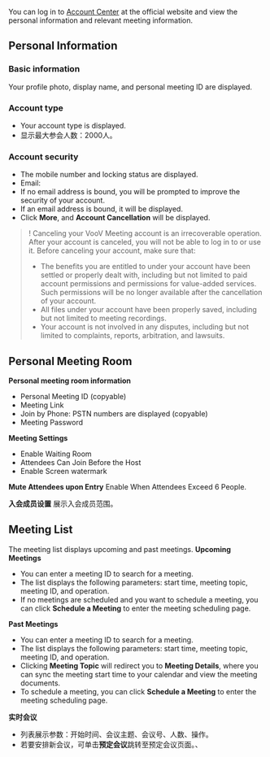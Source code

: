 You can log in to [Account Center](https://voovmeeting.com/user-center/personal-information) at the official website and view the personal information and relevant meeting information.
## Personal Information
### Basic information
Your profile photo, display name, and personal meeting ID are displayed.

### Account type
- Your account type is displayed.
- 显示最大参会人数：2000人。

### Account security
- The mobile number and locking status are displayed.
- Email:
 - If no email address is bound, you will be prompted to improve the security of your account.
 - If an email address is bound, it will be displayed.
- Click **More**, and **Account Cancellation** will be displayed.
>! Canceling your VooV Meeting account is an irrecoverable operation. After your account is canceled, you will not be able to log in to or use it. Before canceling your account, make sure that:
>- The benefits you are entitled to under your account have been settled or properly dealt with, including but not limited to paid account permissions and permissions for value-added services. Such permissions will be no longer available after the cancellation of your account.
>- All files under your account have been properly saved, including but not limited to meeting recordings.
>- Your account is not involved in any disputes, including but not limited to complaints, reports, arbitration, and lawsuits.

## Personal Meeting Room
**Personal meeting room information**
- Personal Meeting ID (copyable)
- Meeting Link
- Join by Phone: PSTN numbers are displayed (copyable)
- Meeting Password

**Meeting Settings**
- Enable Waiting Room
- Attendees Can Join Before the Host
- Enable Screen watermark

**Mute Attendees upon Entry**
Enable When Attendees Exceed 6 People.

**入会成员设置**
展示入会成员范围。

## Meeting List
The meeting list displays upcoming and past meetings.
**Upcoming Meetings**
- You can enter a meeting ID to search for a meeting.
- The list displays the following parameters: start time, meeting topic, meeting ID, and operation.
- If no meetings are scheduled and you want to schedule a meeting, you can click **Schedule a Meeting** to enter the meeting scheduling page.

**Past Meetings**
- You can enter a meeting ID to search for a meeting.
- The list displays the following parameters: start time, meeting topic, meeting ID, and operation.
- Clicking **Meeting Topic** will redirect you to **Meeting Details**, where you can sync the meeting start time to your calendar and view the meeting documents.
- To schedule a meeting, you can click **Schedule a Meeting** to enter the meeting scheduling page.

**实时会议**
- 列表展示参数：开始时间、会议主题、会议号、人数、操作。
- 若要安排新会议，可单击**预定会议**跳转至预定会议页面。、

